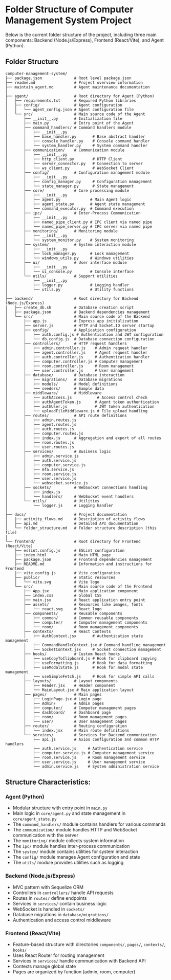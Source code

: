 # Folder Structure of Computer Management System Project

Below is the current folder structure of the project, including three main components: Backend (Node.js/Express), Frontend (React/Vite), and Agent (Python).

## Folder Structure

```
computer-management-system/
├── package.json              # Root level package.json
├── readme.md                 # Project overview information
├── maintain_agent.md         # Agent maintenance documentation
│
├── agent/                    # Root directory for Agent (Python)
│   ├── requirements.txt      # Required Python libraries
│   ├── config/               # Agent configuration
│   │   └── agent_config.json # Agent configuration file
│   └── src/                  # Main source code of the Agent
│       ├── __init__.py       # Initialization file
│       ├── main.py           # Entry point of the Agent
│       ├── command_handlers/ # Command handlers module
│       │   ├── __init__.py
│       │   ├── base_handler.py       # Base abstract handler
│       │   ├── console_handler.py    # Console command handler
│       │   └── system_handler.py     # System command handler
│       ├── communication/    # Communication module
│       │   ├── __init__.py
│       │   ├── http_client.py        # HTTP Client
│       │   ├── server_connector.py   # Connection to server
│       │   └── ws_client.py          # WebSocket Client
│       ├── config/           # Configuration management module
│       │   ├── __init__.py
│       │   ├── config_manager.py     # Configuration management
│       │   └── state_manager.py      # State management
│       ├── core/             # Core processing module
│       │   ├── __init__.py
│       │   ├── agent.py             # Main Agent logic
│       │   ├── agent_state.py       # Agent state management
│       │   └── command_executor.py  # Command execution
│       ├── ipc/              # Inter-Process Communication
│       │   ├── __init__.py
│       │   ├── named_pipe_client.py # IPC client via named pipe
│       │   └── named_pipe_server.py # IPC server via named pipe
│       ├── monitoring/       # Monitoring module
│       │   ├── __init__.py
│       │   └── system_monitor.py    # System monitoring
│       ├── system/           # System interaction module
│       │   ├── __init__.py
│       │   ├── lock_manager.py      # Lock management
│       │   └── windows_utils.py     # Windows utilities
│       ├── ui/               # User interface module
│       │   ├── __init__.py
│       │   └── ui_console.py        # Console interface
│       └── utils/            # Support utilities
│           ├── __init__.py
│           ├── logger.py            # Logging handler
│           └── utils.py             # Utility functions
│
├── backend/                  # Root directory for Backend (Node.js/Express)
│   ├── create_db.sh          # Database creation script
│   ├── package.json          # Backend dependencies management
│   └── src/                  # Main source code of the Backend
│       ├── app.js            # Express app initialization
│       ├── server.js         # HTTP and Socket.IO server startup
│       ├── config/           # Application configuration
│       │   ├── auth.config.js # Authentication and JWT configuration
│       │   └── db.config.js  # Database connection configuration
│       ├── controllers/      # HTTP request handlers
│       │   ├── admin.controller.js    # Admin request handler
│       │   ├── agent.controller.js    # Agent request handler
│       │   ├── auth.controller.js     # Authentication handler
│       │   ├── computer.controller.js # Computer management
│       │   ├── room.controller.js     # Room management
│       │   └── user.controller.js     # User management
│       ├── database/         # Database interaction
│       │   ├── migrations/   # Database migrations
│       │   ├── models/       # Model definitions
│       │   └── seeders/      # Sample data
│       ├── middleware/       # Middleware
│       │   ├── authAccess.js           # Access control check
│       │   ├── authAgentToken.js      # Agent token authentication
│       │   ├── authUser.js            # JWT token authentication
│       │   └── uploadFileMiddleware.js # File upload handling
│       ├── routes/           # API route definitions
│       │   ├── admin.routes.js
│       │   ├── agent.routes.js
│       │   ├── auth.routes.js
│       │   ├── computer.routes.js
│       │   ├── index.js      # Aggregation and export of all routes
│       │   ├── room.routes.js
│       │   └── user.routes.js
│       ├── services/         # Business logic
│       │   ├── admin.service.js
│       │   ├── auth.service.js
│       │   ├── computer.service.js
│       │   ├── mfa.service.js
│       │   ├── room.service.js
│       │   ├── user.service.js
│       │   └── websocket.service.js
│       ├── sockets/          # WebSocket connections handling
│       │   ├── index.js
│       │   └── handlers/     # WebSocket event handlers
│       └── utils/            # Utilities
│           └── logger.js     # Logging handler
│
├── docs/                     # Project documentation
│   ├── activity_flows.md     # Description of activity flows
│   ├── api.md                # Detailed API documentation
│   └── folder_structure.md   # Folder structure description (this file)
│
└── frontend/                 # Root directory for Frontend (React/Vite)
    ├── eslint.config.js      # ESLint configuration
    ├── index.html            # Main HTML page
    ├── package.json          # Frontend dependencies management
    ├── README.md             # Information and instructions for Frontend
    ├── vite.config.js        # Vite configuration
    ├── public/               # Static resources
    │   └── vite.svg          # Vite logo
    └── src/                  # Main source code of the Frontend
        ├── App.jsx           # Main application component
        ├── index.css         # Global CSS
        ├── main.jsx          # React application entry point
        ├── assets/           # Resources like images, fonts
        │   └── react.svg     # React logo
        ├── components/       # Reusable components
        │   ├── common/       # Common reusable components
        │   ├── computer/     # Computer management components
        │   └── room/         # Room management components
        ├── contexts/         # React Contexts
        │   ├── AuthContext.jsx       # Authentication state management
        │   ├── CommandHandleContext.jsx # Command handling management
        │   └── SocketContext.jsx     # Socket connection management
        ├── hooks/            # Custom React hooks
        │   ├── useCopyToClipboard.js # Hook for clipboard copying
        │   ├── useFormatting.js      # Hook for data formatting
        │   ├── useModalState.js      # Hook for modal state management
        │   └── useSimpleFetch.js     # Hook for simple API calls
        ├── layouts/          # Layout components
        │   ├── Header.jsx    # Header component
        │   └── MainLayout.jsx # Main application layout
        ├── pages/            # Main pages
        │   ├── LoginPage.jsx # Login page
        │   ├── Admin/        # Admin pages
        │   ├── computer/     # Computer management pages
        │   ├── dashboard/    # Dashboard page
        │   ├── room/         # Room management pages
        │   └── user/         # User management pages
        ├── router/           # Routing configuration
        │   └── index.jsx     # Main route definitions
        └── services/         # Services for Backend communication
            ├── api.js        # Axios configuration and common HTTP handlers
            ├── auth.service.js     # Authentication service
            ├── computer.service.js # Computer management service
            ├── room.service.js     # Room management service
            ├── user.service.js     # User management service
            └── admin.service.js    # System administration service
```

## Structure Characteristics:

### Agent (Python)
- Modular structure with entry point in `main.py`
- Main logic in `core/agent.py` and state management in `core/agent_state.py`
- The `command_handlers/` module contains handlers for various commands
- The `communication/` module handles HTTP and WebSocket communication with the server
- The `monitoring/` module collects system information
- The `ipc/` module handles inter-process communication
- The `system/` module contains utilities for system interaction
- The `config/` module manages Agent configuration and state
- The `utils/` module provides utilities such as logging

### Backend (Node.js/Express)
- MVC pattern with Sequelize ORM
- Controllers in `controllers/` handle API requests
- Routes in `routes/` define endpoints
- Services in `services/` contain business logic
- WebSocket is handled in `sockets/`
- Database migrations in `database/migrations/`
- Authentication and access control middleware

### Frontend (React/Vite)
- Feature-based structure with directories `components/`, `pages/`, `contexts/`, `hooks/`
- Uses React Router for routing management
- Services in `services/` handle communication with Backend API
- Contexts manage global state
- Pages are organized by function (admin, room, computer)
